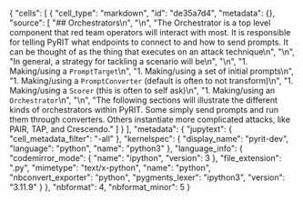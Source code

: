 {
 "cells": [
  {
   "cell_type": "markdown",
   "id": "de35a7d4",
   "metadata": {},
   "source": [
    "## Orchestrators\n",
    "\n",
    "The Orchestrator is a top level component that red team operators will interact with most. It is responsible for telling PyRIT what endpoints to connect to and how to send prompts. It can be thought of as the thing that executes on an attack technique\n",
    "\n",
    "In general, a strategy for tackling a scenario will be\n",
    "\n",
    "1. Making/using a `PromptTarget`\n",
    "1. Making/using a set of initial prompts\n",
    "1. Making/using a `PromptConverter` (default is often to not transform)\n",
    "1. Making/using a `Scorer` (this is often to self ask)\n",
    "1. Making/using an `Orchestrator`\n",
    "\n",
    "The following sections will illustrate the different kinds of orchestrators within PyRIT. Some simply send prompts and run them through converters. Others instantiate more complicated attacks, like PAIR, TAP, and Crescendo."
   ]
  }
 ],
 "metadata": {
  "jupytext": {
   "cell_metadata_filter": "-all"
  },
  "kernelspec": {
   "display_name": "pyrit-dev",
   "language": "python",
   "name": "python3"
  },
  "language_info": {
   "codemirror_mode": {
    "name": "ipython",
    "version": 3
   },
   "file_extension": ".py",
   "mimetype": "text/x-python",
   "name": "python",
   "nbconvert_exporter": "python",
   "pygments_lexer": "ipython3",
   "version": "3.11.9"
  }
 },
 "nbformat": 4,
 "nbformat_minor": 5
}
